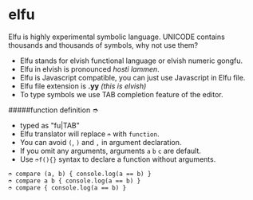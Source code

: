 # elfu

Elfu is highly experimental symbolic language. UNICODE contains thousands and thousands of symbols, why not use them?

- Elfu stands for elvish functional language or elvish numeric gongfu.
- Elfu in elvish is pronounced *hosti lammen*.
- Elfu is Javascript compatible, you can just use Javascript in Elfu file.
- Elfu file extension is **.yy** *(this is elvish)*
- To type symbols we use TAB completion feature of the editor.

#####function definition ➮
- typed as "fu|TAB"
- Elfu translator will replace `➮` with `function`. 
- You can avoid `(`, `)` and `,` in argument declaration.
- If you omit any arguments, arguments `a` `b` `c` are default.
- Use `➮f(){}` syntax to declare a function without arguments.

```
➮ compare (a, b) { console.log(a == b) }
➮ compare a b { console.log(a == b) }
➮ compare { console.log(a == b) }
```


